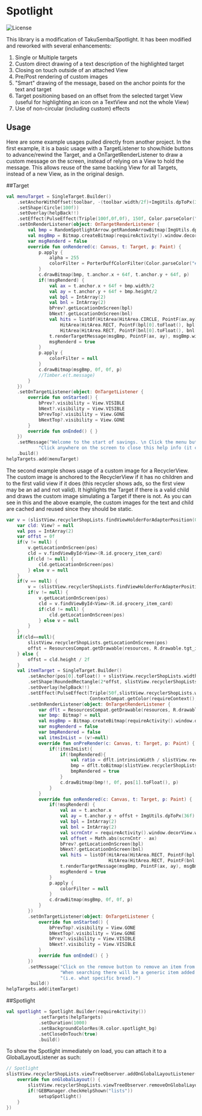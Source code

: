 # Spotlight

![License](https://img.shields.io/badge/License-Apache%202.0-blue.svg)


This library is a modification of TakuSemba/Spotlight. It has been modified and reworked with several enhancements:
   1. Single or Multiple targets 
   2. Custom direct drawing of a text description of the highlighted target 
   3. Closing on touch outside of an attached View
   4. Pre/Post rendering of custom images
   5. "Smart" drawing of the message, based on the anchor points for the text and target
   6. Target positioning based on an offset from the selected target View (useful for highlighting an icon on a TextView and not the whole View)
   7. Use of non-circular (including custom) effects

## Usage

Here are some example usages pulled directly from another project. 
In the first example, it is a basic usage with a TargetListener to show/hide buttons to advance/rewind the Target, and a OnTargetRenderListener 
to draw a custom message on the screen, instead of relying on a View to hold the message. This allows reuse of the same backing View for all Targets, 
instead of a new View, as in the original design.

##Target
```kotlin
val menuTarget = SingleTarget.Builder()
    .setAnchorWithOffset(toolbar, -(toolbar.width/2f)+ImgUtils.dpToPx(30), 0f)
    .setShape(Circle(100f))
    .setOverlay(helpBack!!)
    .setEffect(PulseEffect(Triple(100f,0f,0f), 150f, Color.parseColor("#2e7d32"), 2000))
    .setOnRenderListener(object: OnTargetRenderListener {
        val bmp = RandomSpotlightArrow.getRandomArrowBitmap(ImgUtils.dpToPx(96).toFloat(), false, 180f)
        val msgBmp = Bitmap.createBitmap(requireActivity().window.decorView.width,requireActivity().window.decorView.height, Bitmap.Config.ARGB_8888)
        var msgRenderd = false
        override fun onRendered(c: Canvas, t: Target, p: Paint) {
            p.apply {
                alpha = 255
                colorFilter = PorterDuffColorFilter(Color.parseColor("#ffff0000"), PorterDuff.Mode.SRC_IN)
            }
            c.drawBitmap(bmp, t.anchor.x + 64f, t.anchor.y + 64f, p)
            if(!msgRenderd) {
                val ax = t.anchor.x + 64f + bmp.width/2
                val ay = t.anchor.y + 64f + bmp.height/2
                val bpl = IntArray(2)
                val bnl = IntArray(2)
                bPrev?.getLocationOnScreen(bpl)
                bNext?.getLocationOnScreen(bnl)
                val hits = listOf(HitArea(HitArea.CIRCLE, PointF(ax,ay), ImgUtils.dpToPx(64).toFloat()),
                    HitArea(HitArea.RECT, PointF(bpl[0].toFloat(), bpl[1].toFloat()), bPrev!!.width.toFloat(), bPrev!!.height.toFloat()),
                    HitArea(HitArea.RECT, PointF(bnl[0].toFloat(), bnl[1].toFloat()), bNext!!.width.toFloat(), bNext!!.height.toFloat()))
                t.renderTargetMessage(msgBmp, PointF(ax, ay), msgBmp.width - ax - 20, hits)
                msgRenderd = true
            }
            p.apply {
                colorFilter = null
            }
            c.drawBitmap(msgBmp, 0f, 0f, p)
            //Timber.e(t.message)
        }
    })
    .setOnTargetListener(object: OnTargetListener {
        override fun onStarted() {
            bPrev?.visibility = View.VISIBLE
            bNext?.visibility = View.VISIBLE
            bPrevTop?.visibility = View.GONE
            bNextTop?.visibility = View.GONE
        }
        override fun onEnded() { }
    })
    .setMessage("Welcome to the start of savings. \n Click the menu button to access your grocery lists, find stores, scan receipts, and more. \n " +
            "Click anywhere on the screen to close this help info (it can be accessed again at anytime from the menu).")
    .build()
helpTargets.add(menuTarget)
```

The second example shows usage of a custom image for a RecyclerView. The custom image is anchored to the RecyclerView if it has no children
and to the first valid view if it does (this recycler shows ads, so the first view may be an ad and not valid). It highlights the Target if
there is a valid child and draws the custom image simulating a Target if there is not.
As you can see in this and the above example, the custom images for the text and child are cached and reused since they should be static.

```kotlin
var v = (slistView.recyclerShopLists.findViewHolderForAdapterPosition(0)?.itemView)
    var cld: View? = null
    val pos = IntArray(2)
    var offst = 0f
    if(v != null) {
        v.getLocationOnScreen(pos)
        cld = v.findViewById<View>(R.id.grocery_item_card)
        if(cld != null) {
            cld.getLocationOnScreen(pos)
        } else v = null
    }
    if(v == null) {
        v = (slistView.recyclerShopLists.findViewHolderForAdapterPosition(1)?.itemView)
        if(v != null) {
            v.getLocationOnScreen(pos)
            cld = v.findViewById<View>(R.id.grocery_item_card)
            if(cld != null) {
                cld.getLocationOnScreen(pos)
            } else v = null
        }
    }
    if(cld==null){
        slistView.recyclerShopLists.getLocationOnScreen(pos)
        offst = ResourcesCompat.getDrawable(resources, R.drawable.tgt_item_list, null)!!.intrinsicHeight / 2f        
    } else {
        offst = cld.height / 2f
    }
    val itemTarget = SingleTarget.Builder()
        .setAnchor(pos[0].toFloat() + slistView.recyclerShopLists.width/2, pos[1].toFloat() + offst)
        .setShape(RoundedRectangle(2*offst, slistView.recyclerShopLists.width.toFloat(), 5f))
        .setOverlay(helpBack!!)
        .setEffect(PulseEffect(Triple(50f,slistView.recyclerShopLists.width.toFloat(),2*offst + 25), 5f,
                               ContextCompat.getColor(requireContext(), R.color.colorAccent),2000, effectShape = EFFECT_SHAPE_RECTANGLE))
        .setOnRenderListener(object: OnTargetRenderListener {
            var dflt = ResourcesCompat.getDrawable(resources, R.drawable.tgt_item_list, null)!!
            var bmp: Bitmap? = null
            val msgBmp = Bitmap.createBitmap(requireActivity().window.decorView.width,requireActivity().window.decorView.height, Bitmap.Config.ARGB_8888)
            var msgRenderd = false
            var bmpRendered = false
            val itmsInList = (v!=null)
            override fun onPreRender(c: Canvas, t: Target, p: Paint) {
                if(!itmsInList){
                    if(!bmpRendered){
                        val ratio = dflt.intrinsicWidth / slistView.recyclerShopLists.width.toFloat()
                        bmp = dflt.toBitmap(slistView.recyclerShopLists.width, (dflt.intrinsicHeight * ratio).toInt())
                        bmpRendered = true
                    }
                    c.drawBitmap(bmp!!, 0f, pos[1].toFloat(), p)
                }
            }
            override fun onRendered(c: Canvas, t: Target, p: Paint) {
                if(!msgRenderd) {
                    val ax = t.anchor.x
                    val ay = t.anchor.y + offst + ImgUtils.dpToPx(36f)
                    val bpl = IntArray(2)
                    val bnl = IntArray(2)
                    val scrnCntr = requireActivity().window.decorView.width/2 // Want centered on object offset from center of screen, so available
                    val offset = Math.abs(scrnCntr - ax)                      // width is ScreenWidth - (2 * offset width)
                    bPrev?.getLocationOnScreen(bpl)
                    bNext?.getLocationOnScreen(bnl)
                    val hits = listOf(HitArea(HitArea.RECT, PointF(bpl[0].toFloat(), bpl[1].toFloat()), bPrev!!.width.toFloat(), bPrev!!.height.toFloat()),
                                      HitArea(HitArea.RECT, PointF(bnl[0].toFloat(), bnl[1].toFloat()), bNext!!.width.toFloat(), bNext!!.height.toFloat()))
                    t.renderTargetMessage(msgBmp, PointF(ax, ay), msgBmp.width - (offset*2f) - 30f, hits)
                    msgRenderd = true
                }
                p.apply {
                    colorFilter = null
                }
                c.drawBitmap(msgBmp, 0f, 0f, p)
            }
        })
        .setOnTargetListener(object: OnTargetListener {
            override fun onStarted() {
                bPrevTop?.visibility = View.GONE
                bNextTop?.visibility = View.GONE
                bPrev?.visibility = View.VISIBLE
                bNext?.visibility = View.VISIBLE
            }
            override fun onEnded() { }
        })
        .setMessage("Click on the remove button to remove an item from the list (when searching, click on the add button to add it to the list). \n " +
                    "When searching there will be a generic item added to the list, that you can add if unsure of which particular item you want " +
                    "(i.e. what specific bread).")
        .build()
helpTargets.add(itemTarget)
```

##Spotlight
```kotlin
val spotlight = Spotlight.Builder(requireActivity())
            .setTargets(helpTargets)
            .setDuration(1000)
            .setBackgroundColorRes(R.color.spotlight_bg)
            .setCloseOnTouch(true)
            .build()
```

To show the Spotlight immediately on load, you can attach it to a GlobalLayoutListener as such:

```kotlin
// Spotlight
slistView.recyclerShopLists.viewTreeObserver.addOnGlobalLayoutListener( object: ViewTreeObserver.OnGlobalLayoutListener {
    override fun onGlobalLayout() {
        slistView.recyclerShopLists.viewTreeObserver.removeOnGlobalLayoutListener(this)
        if(!GEBManager.checkHelpShown("lists"))
            setupSpotlight()
    }
})
```

